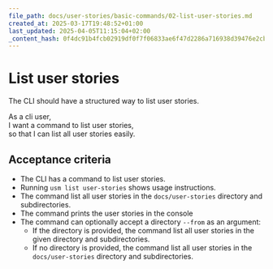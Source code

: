 ```yaml
---
file_path: docs/user-stories/basic-commands/02-list-user-stories.md
created_at: 2025-03-17T19:48:52+01:00
last_updated: 2025-04-05T11:15:04+02:00
_content_hash: 0f4dc91b4fcb02919df0f7f06833ae6f47d2286a716938d39476e2cbc3850879
---
```


# List user stories
The CLI should have a structured way to list user stories.

As a cli user,  
I want a command to list user stories,  
so that I can list all user stories easily.

## Acceptance criteria

- The CLI has a command to list user stories.
- Running `usm list user-stories` shows usage instructions.
- The command list all user stories in the `docs/user-stories` directory and subdirectories.
- The command prints the user stories in the console
- The command can optionally accept a directory `--from` as an argument:
  - If the directory is provided, the command list all user stories in the given directory and subdirectories.
  - If no directory is provided, the command list all user stories in the `docs/user-stories` directory and subdirectories.
